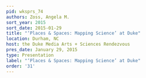 ```yaml
---
pid: wksprs_74
authors: Zoss, Angela M.
sort_year: 2015
sort_date: 2015-01-29
title: "‘Places & Spaces: Mapping Science’ at Duke"
location: Durham, NC
host: the Duke Media Arts + Sciences Rendezvous
pres_date: January 29, 2015
type: Presentation
label: "‘Places & Spaces: Mapping Science’ at Duke"
order: '31'
---
```

